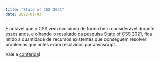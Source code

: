 ```yaml
---
title: "State of CSS 2021"
date: 2022-01-03
---
```


É notável que o CSS vem evoluindo de forma bem considerável durante esses anos, e olhando o resultado da pesquisa [State of CSS 2021](https://2021.stateofcss.com), fica nítido a quantidade de recursos existentes que conseguem resolver problemas que antes eram resolvidos por Javascript.

Vale a [conferida](https://2021.stateofcss.com)!
